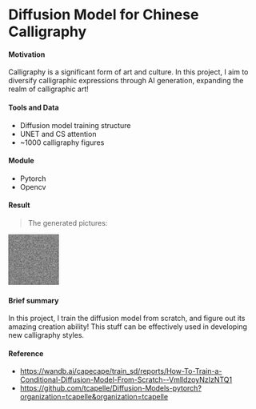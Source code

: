 # Diffusion Model for Chinese Calligraphy

#### Motivation
Calligraphy is a significant form of art and culture. In this project, I aim to diversify calligraphic expressions through AI generation, expanding the realm of calligraphic art!

#### Tools and Data
* Diffusion model training structure
* UNET and CS attention
* ~1000 calligraphy figures

#### Module
* Pytorch
* Opencv

#### Result
> The generated pictures:

<img src="./figure/dragon.gif" width="20%" height="20%"/>

#### Brief summary
In this project, I train the diffusion model from scratch, and figure out its amazing creation ability!
This stuff can be effectively used in developing new calligraphy styles.

#### Reference
* https://wandb.ai/capecape/train_sd/reports/How-To-Train-a-Conditional-Diffusion-Model-From-Scratch--VmlldzoyNzIzNTQ1
* https://github.com/tcapelle/Diffusion-Models-pytorch?organization=tcapelle&organization=tcapelle
